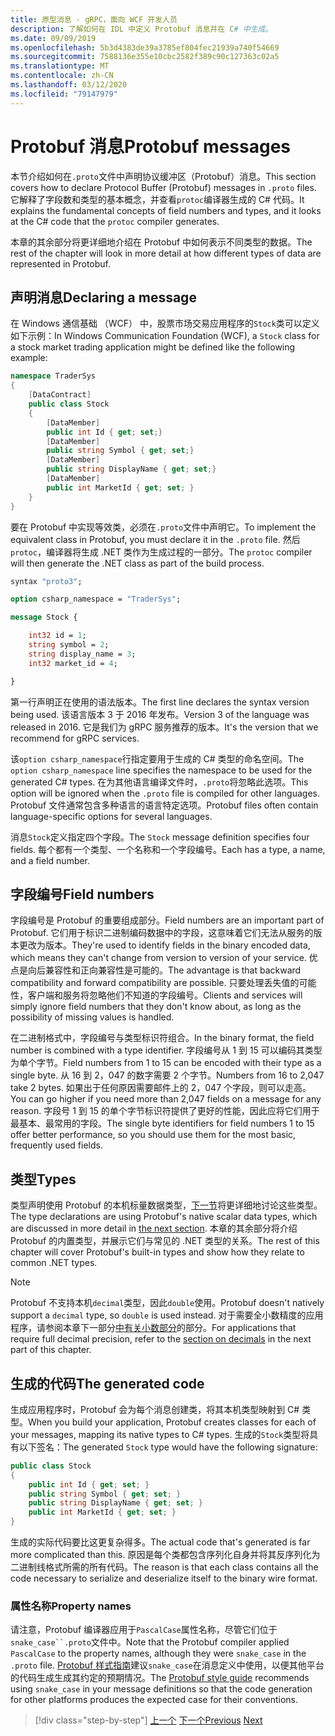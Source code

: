 ```yaml
---
title: 原型消息 - gRPC，面向 WCF 开发人员
description: 了解如何在 IDL 中定义 Protobuf 消息并在 C# 中生成。
ms.date: 09/09/2019
ms.openlocfilehash: 5b3d4383de39a3785ef804fec21939a740f54669
ms.sourcegitcommit: 7588136e355e10cbc2582f389c90c127363c02a5
ms.translationtype: MT
ms.contentlocale: zh-CN
ms.lasthandoff: 03/12/2020
ms.locfileid: "79147979"
---
```

# <a name="protobuf-messages"></a><span data-ttu-id="7e124-103">Protobuf 消息</span><span class="sxs-lookup"><span data-stu-id="7e124-103">Protobuf messages</span></span>

<span data-ttu-id="7e124-104">本节介绍如何在`.proto`文件中声明协议缓冲区（Protobuf）消息。</span><span class="sxs-lookup"><span data-stu-id="7e124-104">This section covers how to declare Protocol Buffer (Protobuf) messages in `.proto` files.</span></span> <span data-ttu-id="7e124-105">它解释了字段数和类型的基本概念，并查看`protoc`编译器生成的 C# 代码。</span><span class="sxs-lookup"><span data-stu-id="7e124-105">It explains the fundamental concepts of field numbers and types, and it looks at the C# code that the `protoc` compiler generates.</span></span>

<span data-ttu-id="7e124-106">本章的其余部分将更详细地介绍在 Protobuf 中如何表示不同类型的数据。</span><span class="sxs-lookup"><span data-stu-id="7e124-106">The rest of the chapter will look in more detail at how different types of data are represented in Protobuf.</span></span>

## <a name="declaring-a-message"></a><span data-ttu-id="7e124-107">声明消息</span><span class="sxs-lookup"><span data-stu-id="7e124-107">Declaring a message</span></span>

<span data-ttu-id="7e124-108">在 Windows 通信基础 （WCF） 中，股票市场交易应用程序的`Stock`类可以定义如下示例：</span><span class="sxs-lookup"><span data-stu-id="7e124-108">In Windows Communication Foundation (WCF), a `Stock` class for a stock market trading application might be defined like the following example:</span></span>

```csharp
namespace TraderSys
{
    [DataContract]
    public class Stock
    {
        [DataMember]
        public int Id { get; set;}
        [DataMember]
        public string Symbol { get; set;}
        [DataMember]
        public string DisplayName { get; set;}
        [DataMember]
        public int MarketId { get; set; }
    }
}
```

<span data-ttu-id="7e124-109">要在 Protobuf 中实现等效类，必须在`.proto`文件中声明它。</span><span class="sxs-lookup"><span data-stu-id="7e124-109">To implement the equivalent class in Protobuf, you must declare it in the `.proto` file.</span></span> <span data-ttu-id="7e124-110">然后`protoc`，编译器将生成 .NET 类作为生成过程的一部分。</span><span class="sxs-lookup"><span data-stu-id="7e124-110">The `protoc` compiler will then generate the .NET class as part of the build process.</span></span>

```protobuf
syntax "proto3";

option csharp_namespace = "TraderSys";

message Stock {

    int32 id = 1;
    string symbol = 2;
    string display_name = 3;
    int32 market_id = 4;

}  
```

<span data-ttu-id="7e124-111">第一行声明正在使用的语法版本。</span><span class="sxs-lookup"><span data-stu-id="7e124-111">The first line declares the syntax version being used.</span></span> <span data-ttu-id="7e124-112">该语言版本 3 于 2016 年发布。</span><span class="sxs-lookup"><span data-stu-id="7e124-112">Version 3 of the language was released in 2016.</span></span> <span data-ttu-id="7e124-113">它是我们为 gRPC 服务推荐的版本。</span><span class="sxs-lookup"><span data-stu-id="7e124-113">It's the version that we recommend for gRPC services.</span></span>

<span data-ttu-id="7e124-114">该`option csharp_namespace`行指定要用于生成的 C# 类型的命名空间。</span><span class="sxs-lookup"><span data-stu-id="7e124-114">The `option csharp_namespace` line specifies the namespace to be used for the generated C# types.</span></span> <span data-ttu-id="7e124-115">在为其他语言编译文件时，`.proto`将忽略此选项。</span><span class="sxs-lookup"><span data-stu-id="7e124-115">This option will be ignored when the `.proto` file is compiled for other languages.</span></span> <span data-ttu-id="7e124-116">Protobuf 文件通常包含多种语言的语言特定选项。</span><span class="sxs-lookup"><span data-stu-id="7e124-116">Protobuf files often contain language-specific options for several languages.</span></span>

<span data-ttu-id="7e124-117">消息`Stock`定义指定四个字段。</span><span class="sxs-lookup"><span data-stu-id="7e124-117">The `Stock` message definition specifies four fields.</span></span> <span data-ttu-id="7e124-118">每个都有一个类型、一个名称和一个字段编号。</span><span class="sxs-lookup"><span data-stu-id="7e124-118">Each has a type, a name, and a field number.</span></span>

## <a name="field-numbers"></a><span data-ttu-id="7e124-119">字段编号</span><span class="sxs-lookup"><span data-stu-id="7e124-119">Field numbers</span></span>

<span data-ttu-id="7e124-120">字段编号是 Protobuf 的重要组成部分。</span><span class="sxs-lookup"><span data-stu-id="7e124-120">Field numbers are an important part of Protobuf.</span></span> <span data-ttu-id="7e124-121">它们用于标识二进制编码数据中的字段，这意味着它们无法从服务的版本更改为版本。</span><span class="sxs-lookup"><span data-stu-id="7e124-121">They're used to identify fields in the binary encoded data, which means they can't change from version to version of your service.</span></span> <span data-ttu-id="7e124-122">优点是向后兼容性和正向兼容性是可能的。</span><span class="sxs-lookup"><span data-stu-id="7e124-122">The advantage is that backward compatibility and forward compatibility are possible.</span></span> <span data-ttu-id="7e124-123">只要处理丢失值的可能性，客户端和服务将忽略他们不知道的字段编号。</span><span class="sxs-lookup"><span data-stu-id="7e124-123">Clients and services will simply ignore field numbers that they don't know about, as long as the possibility of missing values is handled.</span></span>

<span data-ttu-id="7e124-124">在二进制格式中，字段编号与类型标识符组合。</span><span class="sxs-lookup"><span data-stu-id="7e124-124">In the binary format, the field number is combined with a type identifier.</span></span> <span data-ttu-id="7e124-125">字段编号从 1 到 15 可以编码其类型为单个字节。</span><span class="sxs-lookup"><span data-stu-id="7e124-125">Field numbers from 1 to 15 can be encoded with their type as a single byte.</span></span> <span data-ttu-id="7e124-126">从 16 到 2，047 的数字需要 2 个字节。</span><span class="sxs-lookup"><span data-stu-id="7e124-126">Numbers from 16 to 2,047 take 2 bytes.</span></span> <span data-ttu-id="7e124-127">如果出于任何原因需要邮件上的 2，047 个字段，则可以走高。</span><span class="sxs-lookup"><span data-stu-id="7e124-127">You can go higher if you need more than 2,047 fields on a message for any reason.</span></span> <span data-ttu-id="7e124-128">字段号 1 到 15 的单个字节标识符提供了更好的性能，因此应将它们用于最基本、最常用的字段。</span><span class="sxs-lookup"><span data-stu-id="7e124-128">The single byte identifiers for field numbers 1 to 15 offer better performance, so you should use them for the most basic, frequently used fields.</span></span>

## <a name="types"></a><span data-ttu-id="7e124-129">类型</span><span class="sxs-lookup"><span data-stu-id="7e124-129">Types</span></span>

<span data-ttu-id="7e124-130">类型声明使用 Protobuf 的本机标量数据类型，[下一节](protobuf-data-types.md)将更详细地讨论这些类型。</span><span class="sxs-lookup"><span data-stu-id="7e124-130">The type declarations are using Protobuf's native scalar data types, which are discussed in more detail in [the next section](protobuf-data-types.md).</span></span> <span data-ttu-id="7e124-131">本章的其余部分将介绍 Protobuf 的内置类型，并展示它们与常见的 .NET 类型的关系。</span><span class="sxs-lookup"><span data-stu-id="7e124-131">The rest of this chapter will cover Protobuf's built-in types and show how they relate to common .NET types.</span></span>

> [!NOTE]
> <span data-ttu-id="7e124-132">Protobuf 不支持本机`decimal`类型，因此`double`使用。</span><span class="sxs-lookup"><span data-stu-id="7e124-132">Protobuf doesn't natively support a `decimal` type, so `double` is used instead.</span></span> <span data-ttu-id="7e124-133">对于需要全小数精度的应用程序，请参阅本章下一部分[中有关小数部分](protobuf-data-types.md#decimals)的部分。</span><span class="sxs-lookup"><span data-stu-id="7e124-133">For applications that require full decimal precision, refer to the [section on decimals](protobuf-data-types.md#decimals) in the next part of this chapter.</span></span>

## <a name="the-generated-code"></a><span data-ttu-id="7e124-134">生成的代码</span><span class="sxs-lookup"><span data-stu-id="7e124-134">The generated code</span></span>

<span data-ttu-id="7e124-135">生成应用程序时，Protobuf 会为每个消息创建类，将其本机类型映射到 C# 类型。</span><span class="sxs-lookup"><span data-stu-id="7e124-135">When you build your application, Protobuf creates classes for each of your messages, mapping its native types to C# types.</span></span> <span data-ttu-id="7e124-136">生成的`Stock`类型将具有以下签名：</span><span class="sxs-lookup"><span data-stu-id="7e124-136">The generated `Stock` type would have the following signature:</span></span>

```csharp
public class Stock
{
    public int Id { get; set; }
    public string Symbol { get; set; }
    public string DisplayName { get; set; }
    public int MarketId { get; set; }
}
```

<span data-ttu-id="7e124-137">生成的实际代码要比这更复杂得多。</span><span class="sxs-lookup"><span data-stu-id="7e124-137">The actual code that's generated is far more complicated than this.</span></span> <span data-ttu-id="7e124-138">原因是每个类都包含序列化自身并将其反序列化为二进制线格式所需的所有代码。</span><span class="sxs-lookup"><span data-stu-id="7e124-138">The reason is that each class contains all the code necessary to serialize and deserialize itself to the binary wire format.</span></span>

### <a name="property-names"></a><span data-ttu-id="7e124-139">属性名称</span><span class="sxs-lookup"><span data-stu-id="7e124-139">Property names</span></span>

<span data-ttu-id="7e124-140">请注意，Protobuf 编译器应用于`PascalCase`属性名称，尽管它们位于`snake_case``.proto`文件中。</span><span class="sxs-lookup"><span data-stu-id="7e124-140">Note that the Protobuf compiler applied `PascalCase` to the property names, although they were `snake_case` in the `.proto` file.</span></span> <span data-ttu-id="7e124-141">[Protobuf 样式指南](https://developers.google.com/protocol-buffers/docs/style)建议`snake_case`在消息定义中使用，以便其他平台的代码生成生成其约定的预期情况。</span><span class="sxs-lookup"><span data-stu-id="7e124-141">The [Protobuf style guide](https://developers.google.com/protocol-buffers/docs/style) recommends using `snake_case` in your message definitions so that the code generation for other platforms produces the expected case for their conventions.</span></span>

>[!div class="step-by-step"]
><span data-ttu-id="7e124-142">[上一个](protocol-buffers.md)
>[下一个](protobuf-data-types.md)</span><span class="sxs-lookup"><span data-stu-id="7e124-142">[Previous](protocol-buffers.md)
[Next](protobuf-data-types.md)</span></span>
